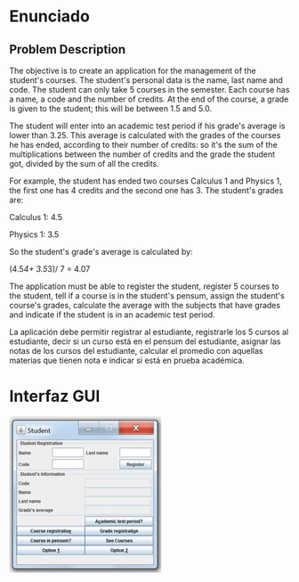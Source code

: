 # Enunciado

## Problem Description

The objective is to create an application for the management of the student's courses.
The student's personal data is the name, last name and code. The student can only take
5 courses in the semester. Each course has a name, a code and the number of credits.
At the end of the course, a grade is given to the student; this will be between 1.5
and 5.0.

The student will enter into an academic test period if his grade's average is lower
than 3.25. This average is calculated with the grades of the courses he has ended,
according to their number of credits: so it's the sum of the multiplications between
the number of credits and the grade the student got, divided by the sum of all the
credits.

For example, the student has ended two courses Calculus 1 and Physics 1, the first
one has 4 credits and the second one has 3. The student's grades are:

Calculus 1: 4.5

Physics 1: 3.5

So the student's grade's average is calculated by:

(4.5*4+ 3.5*3)/ 7 = 4.07

The application must be able to register the student, register 5 courses to the student,
tell if a course is in the student's pensum, assign the student's course's grades,
calculate the average with the subjects that have grades and indicate if the student
is in an academic test period.

La aplicación debe permitir registrar al estudiante, registrarle los 5 cursos al
estudiante, decir si un curso está en el pensum del estudiante, asignar las notas
de los cursos del estudiante, calcular el promedio con aquellas materias que tienen
nota e indicar si está en prueba académica.

# Interfaz GUI

![GUI](docs/specs/InterfazGUI.jpg)
